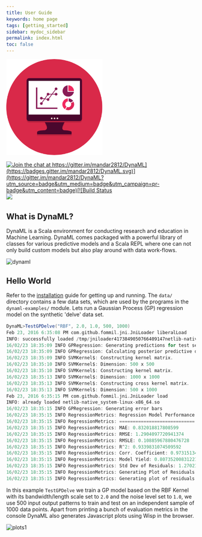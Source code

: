 ```yaml
---
title: User Guide
keywords: home page
tags: [getting_started]
sidebar: mydoc_sidebar
permalink: index.html
toc: false
---
```


<img src="images/dynaml_logo.png" alt="DynaML Logo" style="width: 256px;"/>


[![Join the chat at https://gitter.im/mandar2812/DynaML](https://badges.gitter.im/mandar2812/DynaML.svg)](https://gitter.im/mandar2812/DynaML?utm_source=badge&utm_medium=badge&utm_campaign=pr-badge&utm_content=badge)[![Build Status](https://travis-ci.org/transcendent-ai-labs/DynaML.svg?branch=master)](https://travis-ci.org/transcendent-ai-labs/DynaML)[![](https://jitpack.io/v/mandar2812/DynaML.svg)](https://jitpack.io/#mandar2812/DynaML)


## What is DynaML?

DynaML is a Scala environment for conducting research and education in Machine Learning. DynaML comes packaged with a powerful library of classes for various predictive models and a Scala REPL where one can not only build custom models but also play around with data work-flows.

![dynaml]({{site.baseurl}}/images/screenshot.png)

## Hello World

Refer to the [installation]({{site.baseurl}}/mydoc_dynaml_install.html) guide for getting up and running. The `data/` directory contains a few data sets, which are used by the programs in the `dynaml-examples/` module. Lets run a Gaussian Process (GP) regression model on the synthetic 'delve' data set.


```scala
DynaML>TestGPDelve("RBF", 2.0, 1.0, 500, 1000)
Feb 23, 2016 6:35:08 PM com.github.fommil.jni.JniLoader liberalLoad
INFO: successfully loaded /tmp/jniloader4173849050766409147netlib-native_system-linux-x86_64.so
16/02/23 18:35:09 INFO GPRegression: Generating predictions for test set
16/02/23 18:35:09 INFO GPRegression: Calculating posterior predictive distribution
16/02/23 18:35:09 INFO SVMKernel$: Constructing kernel matrix.
16/02/23 18:35:10 INFO SVMKernel$: Dimension: 500 x 500
16/02/23 18:35:10 INFO SVMKernel$: Constructing kernel matrix.
16/02/23 18:35:13 INFO SVMKernel$: Dimension: 1000 x 1000
16/02/23 18:35:13 INFO SVMKernel$: Constructing cross kernel matrix.
16/02/23 18:35:13 INFO SVMKernel$: Dimension: 500 x 1000
Feb 23, 2016 6:35:15 PM com.github.fommil.jni.JniLoader load
INFO: already loaded netlib-native_system-linux-x86_64.so
16/02/23 18:35:15 INFO GPRegression: Generating error bars
16/02/23 18:35:15 INFO RegressionMetrics: Regression Model Performance
16/02/23 18:35:15 INFO RegressionMetrics: ============================
16/02/23 18:35:15 INFO RegressionMetrics: MAE: 0.832018817808599
16/02/23 18:35:15 INFO RegressionMetrics: RMSE: 1.2904097720941374
16/02/23 18:35:15 INFO RegressionMetrics: RMSLE: 0.10885967880476728
16/02/23 18:35:15 INFO RegressionMetrics: R^2: 0.9339831074509592
16/02/23 18:35:15 INFO RegressionMetrics: Corr. Coefficient: 0.9731513401331606
16/02/23 18:35:15 INFO RegressionMetrics: Model Yield: 0.8073520083122128
16/02/23 18:35:15 INFO RegressionMetrics: Std Dev of Residuals: 1.270213452763595
16/02/23 18:35:15 INFO RegressionMetrics: Generating Plot of Residuals
16/02/23 18:35:15 INFO RegressionMetrics: Generating plot of residuals vs labels


```

In this example `TestGPDelve` we train a GP model based on the RBF Kernel with its bandwidth/length scale set to `2.0` and the noise level set to `1.0`, we use 500 input output patterns to train and test on an independent sample of 1000 data points. Apart from printing a bunch of evaluation metrics in the console DynaML also generates Javascript plots using Wisp in the browser.

![plots1](https://cloud.githubusercontent.com/assets/1389553/13259040/ff9bfa84-da55-11e5-9325-f58a73ebf532.png)
